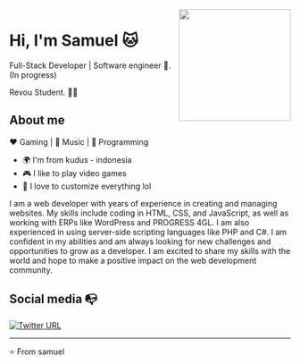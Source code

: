 <img align="right" width="200" height="200" src="https://revou-fsse-5.github.io/module-1-samuelindraw/images.jpg">


# Hi, I'm Samuel :cat:

Full-Stack Developer | Software engineer :robot:. (In progress)

Revou Student. :man_technologist:

## About me 

:heart: Gaming | :black_heart: Music | :blue_heart: Programming

- 🌍 I'm from kudus - indonesia
- :video_game: I like to play video games
- :gem: I love to customize everything lol

I am a web developer with years of experience in creating and managing websites. My skills include coding in HTML, CSS, and JavaScript, as well as working with ERPs like WordPress and PROGRESS 4GL. I am also experienced in using server-side scripting languages like PHP and C#. I am confident in my abilities and am always looking for new challenges and opportunities to grow as a developer. I am excited to share my skills with the world and hope to make a positive impact on the web development community.

## Social media :mailbox_with_no_mail:

[![Twitter URL](https://img.shields.io/twitter/url?color=%231DA1F2&label=follow&logo=twitter&logoColor=%231DA1F2&style=flat-square&url=https%3A%2F%2Fwww.reddit.com%2Fuser%2FFatChicken277)](https://twitter.com/)

---
⭐️ From samuel
